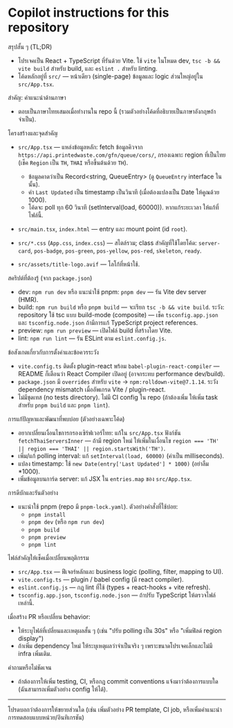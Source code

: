 # Copilot instructions for this repository

สรุปสั้น ๆ (TL;DR)

- โปรเจคเป็น React + TypeScript ที่รันด้วย Vite. ใช้ `vite` ในโหมด dev, `tsc -b && vite build` สำหรับ build, และ `eslint .` สำหรับ linting.
- โค้ดหลักอยู่ที่ `src/` — หน้าเดียว (single-page) ข้อมูลและ logic ส่วนใหญ่อยู่ใน `src/App.tsx`.

สำคัญ: คำแนะนำด้านภาษา

- ตอบเป็นภาษาไทยเสมอเมื่อทำงานใน repo นี้ (รวมตัวอย่างโค้ดที่อธิบายเป็นภาษาอังกฤษถ้าจำเป็น).

โครงสร้างและจุดสำคัญ

- `src/App.tsx` — แหล่งข้อมูลหลัก: fetch ข้อมูลคิวจาก
  `https://api.printedwaste.com/gfn/queue/cors/`, กรองเฉพาะ region ที่เป็นไทย (เช็ค `Region` เป็น `TH`, `THAI` หรือขึ้นต้นด้วย `TH`).

  - ข้อมูลคาดว่าเป็น Record<string, QueueEntry> (ดู `QueueEntry` interface ในนั้น).
  - ค่า `Last Updated` เป็น timestamp เป็นวินาที (เมื่อต้องแปลงเป็น Date ให้คูณด้วย 1000).
  - โค้ดจะ poll ทุก 60 วินาที (setInterval(load, 60000)). หากแก้ระยะเวลา ให้แก้ที่ไฟล์นี้.

- `src/main.tsx`, `index.html` — entry และ mount point (id `root`).
- `src/*.css` (`App.css`, `index.css`) — สไตล์รวม; class สำคัญที่ใช้โดยโค้ด: `server-card`, `pos-badge`, `pos-green`, `pos-yellow`, `pos-red`, `skeleton`, `ready`.
- `src/assets/title-logo.avif` — โลโก้ที่หน้าใช้.

สคริปต์ที่ต้องรู้ (จาก `package.json`)

- dev: `npm run dev` หรือ แนะนำใช้ pnpm: `pnpm dev` — รัน Vite dev server (HMR).
- build: `npm run build` หรือ `pnpm build` — จะเรียก `tsc -b && vite build`. ระวัง: repository ใช้ tsc แบบ build-mode (composite) — เช็ค `tsconfig.app.json` และ `tsconfig.node.json` ถ้ามีการแก้ TypeScript project references.
- preview: `npm run preview` — เปิดไฟล์ build ที่สร้างโดย Vite.
- lint: `npm run lint` — รัน ESLint ตาม `eslint.config.js`.

ข้อสังเกตเกี่ยวกับการตั้งค่าและข้อควรระวัง

- `vite.config.ts` ติดตั้ง plugin-react พร้อม `babel-plugin-react-compiler` — README ก็เตือนว่า React Compiler เปิดอยู่ (อาจกระทบ performance dev/build).
- `package.json` มี `overrides` สำหรับ `vite` -> `npm:rolldown-vite@7.1.14`. ระวัง dependency mismatch เมื่ออัพเกรด Vite / plugin-react.
- ไม่มีชุดเทส (no tests directory). ไม่มี CI config ใน repo (ถ้าต้องเพิ่ม ให้เพิ่ม task สำหรับ `pnpm build` และ `pnpm lint`).

การแก้ปัญหาและพัฒนาที่พบบ่อย (ตัวอย่างเฉพาะโค้ด)

- อยากเปลี่ยนเงื่อนไขการกรองเซิร์ฟเวอร์ไทย: แก้ใน `src/App.tsx` ฟังก์ชัน `fetchThaiServersInner` — ถ้ามี region ใหม่ ให้เพิ่มในเงื่อนไข `region === 'TH' || region === 'THAI' || region.startsWith('TH')`.
- เพิ่ม/แก้ polling interval: แก้ `setInterval(load, 60000)` (ค่าเป็น milliseconds).
- แปลง timestamp: ใช้ `new Date(entry['Last Updated'] * 1000)` (อย่าลืม \*1000).
- เพิ่มข้อมูลบนการ์ด server: แก้ JSX ใน `entries.map` ของ `src/App.tsx`.

การดีบักและรันตัวอย่าง

- แนะนำใช้ pnpm (repo มี `pnpm-lock.yaml`). ตัวอย่างคำสั่งที่ใช้บ่อย:
  - `pnpm install`
  - `pnpm dev` (หรือ `npm run dev`)
  - `pnpm build`
  - `pnpm preview`
  - `pnpm lint`

ไฟล์สำคัญให้เช็คเมื่อเปลี่ยนพฤติกรรม

- `src/App.tsx` — ฟีเจอร์หลักและ business logic (polling, filter, mapping to UI).
- `vite.config.ts` — plugin / babel config (มี react compiler).
- `eslint.config.js` — กฎ lint ที่ใช้ (types + react-hooks + vite refresh).
- `tsconfig.app.json`, `tsconfig.node.json` — ถ้าปรับ TypeScript ให้ตรวจไฟล์เหล่านี้.

เมื่อสร้าง PR หรือเปลี่ยน behavior:

- ให้ระบุไฟล์ที่เปลี่ยนและเหตุผลสั้น ๆ (เช่น "ปรับ polling เป็น 30s" หรือ "เพิ่มฟิลด์ region display")
- ถ้าเพิ่ม dependency ใหม่ ให้ระบุเหตุผลว่าจำเป็นจริง ๆ เพราะขนาดโปรเจคเล็กและไม่มี infra เพิ่มเติม.

คำถามหรือไม่ชัดเจน

- ถ้าต้องการให้เพิ่ม testing, CI, หรือกฎ commit conventions แจ้งมาว่าต้องการแบบใด (ฉันสามารถเพิ่มตัวอย่าง config ให้ได้).

---

โปรดบอกว่าต้องการให้ขยายส่วนใด (เช่น เพิ่มตัวอย่าง PR template, CI job, หรือเพิ่มคำแนะนำการทดสอบแบบหน่วย/อินทิเกรชัน)
